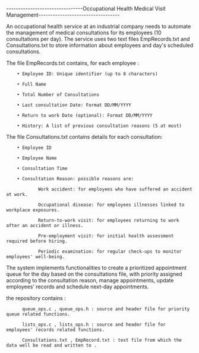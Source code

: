 --------------------------------Occupational Health Medical Visit Management----------------------------------

An occupational health service at an industrial company needs to automate the management 
of medical consultations for its employees (10 consultations per day). The service uses two 
text files EmpRecords.txt and Consultations.txt to store information about employees and 
day's scheduled consultations.

The file EmpRecords.txt contains, for each employee : 


        • Employee ID: Unique identifier (up to 8 characters) 
        
        • Full Name
        
        • Total Number of Consultations 
        
        • Last consultation Date: Format DD/MM/YYYY 
        
        • Return to work Date (optional): Format DD/MM/YYYY  
        
        • History: A list of previous consultation reasons (5 at most) 


The file Consultations.txt contains details for each consultation:  

        • Employee ID 
        
        • Employee Name  
        
        • Consultation Time 
        
        • Consultation Reason: possible reasons are: 
        
                Work accident: for employees who have suffered an accident at work. 
           
                Occupational disease: for employees illnesses linked to workplace exposures. 
                
                Return-to-work visit: for employees returning to work after an accident or illness. 
                
                Pre-employment visit: for initial health assessment required before hiring. 
                
                Periodic examination: for regular check-ups to monitor employees' well-being. 

        
The system implements functionalities to create a prioritized appointment queue for 
the day based on the consultations file, with priority assigned according to the consultation 
reason, manage appointments, update employees’ records and schedule next-day 
appointments.


the repository contains :
         
          queue_ops.c , queue_ops.h : source and header file for priority queue related functions.
          
          lists_ops.c , lists_ops.h : source and header file for employees' records related functions.
          
          Consultations.txt , EmpRecord.txt : text file from which the data well be read and written to .


